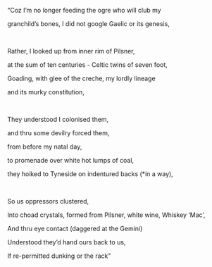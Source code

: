 “Coz I’m no longer feeding the ogre who will club my

granchild’s bones, I did not google Gaelic or its genesis,

<br />

Rather, I looked up from inner rim of Pilsner,

at the sum of ten centuries - Celtic twins of seven foot,

Goading, with glee of the creche, my lordly lineage

and its murky constitution,

<br />

They understood I colonised them,

and thru some devilry forced them,

from before my natal day,

to promenade over white hot lumps of coal,

they hoiked to Tyneside on indentured backs (*in a way),

<br />

So us oppressors clustered,

Into choad crystals, formed from Pilsner, white wine, Whiskey ‘Mac’,

And thru eye contact (daggered at the Gemini)

Understood they’d hand ours back to us,

If re-permitted dunking or the rack"